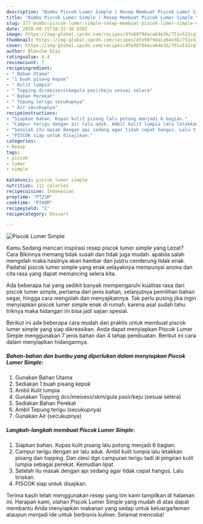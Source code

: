 ```yaml
---
description: "Bumbu Piscok Lumer Simple | Resep Membuat Piscok Lumer Simple Yang Enak Dan Mudah"
title: "Bumbu Piscok Lumer Simple | Resep Membuat Piscok Lumer Simple Yang Enak Dan Mudah"
slug: 377-bumbu-piscok-lumer-simple-resep-membuat-piscok-lumer-simple-yang-enak-dan-mudah
date: 2020-09-15T10:32:30.030Z
image: https://img-global.cpcdn.com/recipes/dfe98f94aca64e3b/751x532cq70/piscok-lumer-simple-foto-resep-utama.jpg
thumbnail: https://img-global.cpcdn.com/recipes/dfe98f94aca64e3b/751x532cq70/piscok-lumer-simple-foto-resep-utama.jpg
cover: https://img-global.cpcdn.com/recipes/dfe98f94aca64e3b/751x532cq70/piscok-lumer-simple-foto-resep-utama.jpg
author: Blanche Diaz
ratingvalue: 4.4
reviewcount: 7
recipeingredient:
- " Bahan Utama"
- "1 buah pisang kepok"
- " Kulit lumpia"
- " Topping dccmeisessskmgula pasirkeju sesuai selera"
- " Bahan Perekat"
- " Tepung terigu secukupnya"
- " Air secukupnya"
recipeinstructions:
- "Siapkan bahan. Kupas kulit pisang lalu potong menjadi 6 bagian."
- "Campur terigu dengan air lalu aduk. Ambil kulit lumpia lalu letakkan pisang dan topping. Dan olesi dgn campuran terigu tadi di pingiran kulit lumpia sebagai perekat. Kemudian lipat."
- "Setelah itu masak dengan api sedang agar tidak cepat hangus. Lalu tiriskan."
- "PISCOK siap untuk disajikan."
categories:
- Resep
tags:
- piscok
- lumer
- simple

katakunci: piscok lumer simple 
nutrition: 111 calories
recipecuisine: Indonesian
preptime: "PT21M"
cooktime: "PT40M"
recipeyield: "1"
recipecategory: Dessert

---
```



![Piscok Lumer Simple](https://img-global.cpcdn.com/recipes/dfe98f94aca64e3b/751x532cq70/piscok-lumer-simple-foto-resep-utama.jpg)

Kamu Sedang mencari inspirasi resep piscok lumer simple yang Lezat? Cara Bikinnya memang tidak susah dan tidak juga mudah. apabila salah mengolah maka hasilnya akan hambar dan justru cenderung tidak enak. Padahal piscok lumer simple yang enak selayaknya mempunyai aroma dan cita rasa yang dapat memancing selera kita.

Ada beberapa hal yang sedikit banyak mempengaruhi kualitas rasa dari piscok lumer simple, pertama dari jenis bahan, selanjutnya pemilihan bahan segar, hingga cara mengolah dan menyajikannya. Tak perlu pusing jika ingin menyiapkan piscok lumer simple enak di rumah, karena asal sudah tahu triknya maka hidangan ini bisa jadi sajian spesial.




Berikut ini ada beberapa cara mudah dan praktis untuk membuat piscok lumer simple yang siap dikreasikan. Anda dapat menyiapkan Piscok Lumer Simple menggunakan 7 jenis bahan dan 4 tahap pembuatan. Berikut ini cara dalam menyiapkan hidangannya.

<!--inarticleads1-->

##### Bahan-bahan dan bumbu yang diperlukan dalam menyiapkan Piscok Lumer Simple:

1. Gunakan  Bahan Utama
1. Sediakan 1 buah pisang kepok
1. Ambil  Kulit lumpia
1. Gunakan  Topping dcc/meisess/skm/gula pasir/keju (sesuai selera)
1. Sediakan  Bahan Perekat
1. Ambil  Tepung terigu (secukupnya)
1. Gunakan  Air (secukupnya)




<!--inarticleads2-->

##### Langkah-langkah membuat Piscok Lumer Simple:

1. Siapkan bahan. Kupas kulit pisang lalu potong menjadi 6 bagian.
1. Campur terigu dengan air lalu aduk. Ambil kulit lumpia lalu letakkan pisang dan topping. Dan olesi dgn campuran terigu tadi di pingiran kulit lumpia sebagai perekat. Kemudian lipat.
1. Setelah itu masak dengan api sedang agar tidak cepat hangus. Lalu tiriskan.
1. PISCOK siap untuk disajikan.




Terima kasih telah menggunakan resep yang tim kami tampilkan di halaman ini. Harapan kami, olahan Piscok Lumer Simple yang mudah di atas dapat membantu Anda menyiapkan makanan yang sedap untuk keluarga/teman ataupun menjadi ide untuk berbisnis kuliner. Selamat mencoba!
